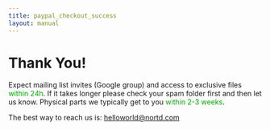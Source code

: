 ```yaml
---
title: paypal_checkout_success
layout: manual
---
```


Thank You!
==========


Expect mailing list invites (Google group) and access to exclusive files <span style="color:#00aa00">within 24h</span>. If it takes longer please check your spam folder first and then let us know. Physical parts we typically get to you <span style="color:#00aa00">within 2-3 weeks</span>.

The best way to reach us is:
helloworld@nortd.com
